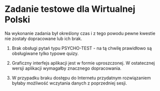 # Zadanie testowe dla Wirtualnej Polski

Na wykonanie zadania był określony czas i z tego powodu pewne kwestie nie zostały dopracowane lub ich brak.

1. Brak obsługi pytań typu PSYCHO-TEST - na tą chwilę prawidłowo są obsługiwane tylko typowe quizy.

2. Graficzny interfejs aplikacji jest w formie uproszczonej.
W ostatecznej wersji aplikacji wymagałby znacznego dopracowania.

3. W przypadku braku dostępu do Internetu przydatnym rozwiązaniem byłaby możliwość wczytania danych z poprzedniej sesji.
